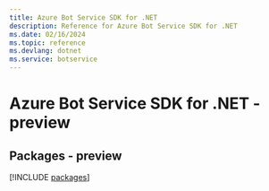 ```yaml
---
title: Azure Bot Service SDK for .NET
description: Reference for Azure Bot Service SDK for .NET
ms.date: 02/16/2024
ms.topic: reference
ms.devlang: dotnet
ms.service: botservice
---
```

# Azure Bot Service SDK for .NET - preview
## Packages - preview
[!INCLUDE [packages](bot-service-index.md)]